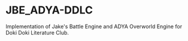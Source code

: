 # JBE_ADYA-DDLC
Implementation of Jake's Battle Engine and ADYA Overworld Engine for Doki Doki Literature Club.
